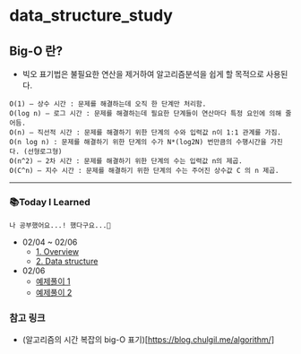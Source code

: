 # data_structure_study


## Big-O 란?

- 빅오 표기법은 불필요한 연산을 제거하여 알고리즘분석을 쉽게 할 목적으로 사용된다.

```text
O(1) – 상수 시간 : 문제를 해결하는데 오직 한 단계만 처리함.
O(log n) – 로그 시간 : 문제를 해결하는데 필요한 단계들이 연산마다 특정 요인에 의해 줄어듬.
O(n) – 직선적 시간 : 문제를 해결하기 위한 단계의 수와 입력값 n이 1:1 관계를 가짐.
O(n log n) : 문제를 해결하기 위한 단계의 수가 N*(log2N) 번만큼의 수행시간을 가진다. (선형로그형)
O(n^2) – 2차 시간 : 문제를 해결하기 위한 단계의 수는 입력값 n의 제곱.
O(C^n) – 지수 시간 : 문제를 해결하기 위한 단계의 수는 주어진 상수값 C 의 n 제곱.
```

---

### 📚Today I Learned
    나 공부했어요...! 했다구요...🥹
    
- 02/04  ~ 02/06
    - [1. Overview](00_Overview.ipynb)  
    - [2. Data structure](01_data_structure.ipynb)
- 02/06
    - [예제풀이 1](01_example_1.ipynb)
    - [예제풀이 2](01_example_2.ipynb)

### 참고 링크
- (알고리즘의 시간 복잡의 big-O 표기)[https://blog.chulgil.me/algorithm/]